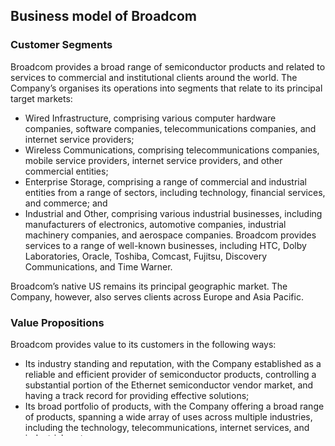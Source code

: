 Business model of Broadcom
--------------------------

 ### Customer Segments

 Broadcom provides a broad range of semiconductor products and related to services to commercial and institutional clients around the world. The Company’s organises its operations into segments that relate to its principal target markets:

  * Wired Infrastructure, comprising various computer hardware companies, software companies, telecommunications companies, and internet service providers;
 * Wireless Communications, comprising telecommunications companies, mobile service providers, internet service providers, and other commercial entities;
 * Enterprise Storage, comprising a range of commercial and industrial entities from a range of sectors, including technology, financial services, and commerce; and
 * Industrial and Other, comprising various industrial businesses, including manufacturers of electronics, automotive companies, industrial machinery companies, and aerospace companies.
  Broadcom provides services to a range of well-known businesses, including HTC, Dolby Laboratories, Oracle, Toshiba, Comcast, Fujitsu, Discovery Communications, and Time Warner.

 Broadcom’s native US remains its principal geographic market. The Company, however, also serves clients across Europe and Asia Pacific.

 ### Value Propositions

 Broadcom provides value to its customers in the following ways:

  * Its industry standing and reputation, with the Company established as a reliable and efficient provider of semiconductor products, controlling a substantial portion of the Ethernet semiconductor vendor market, and having a track record for providing effective solutions;
 * Its broad portfolio of products, with the Company offering a broad range of products, spanning a wide array of uses across multiple industries, including the technology, telecommunications, internet services, and industrial sectors;
 * Its international reach, with the Company serving an extensive network of domestic clients, as well as an international client base across Europe and Asia Pacific; and
 * Its specialist personnel and technical expertise, with the Company employing highly-trained technical staff across its four operating segments, led by a team of experienced industry executives.
  ### Channels

 Broadcom operates a website at www.broadcom.com, through which it provides information on its various products, services, and locations. We sell our products primarily through our direct sales force, distributors and manufacturers’ representatives. The Company does not operate an online sales channel; it does, however, provide a range of downloadable resources for its customers through its website.

 Broadcom sells its products primarily through an in-house direct sales force, which is organised by operating segment and geographic region. The Company operates a network of more than 80 dedicated sales offices across North America, Asia Pacific, Europe, and Latin America, including sales locations in Copenhagen, Cambridge, Taipei, Singapore, Shanghai, and Houston.

 Broadcom also makes sales and distributes products through a number of third party distributors and manufacturers’ representatives, which support and extend the Company’s own in-house sale force, particularly in jurisdictions where it is not itself well-represented.

 ### Customer Relationships

 Broadcom does not provide products or services to its customers on a self-service basis. It does, however, offer a range of downloadable resources which can be accessed by customers independently.

 Broadcom makes its sales through its direct sales force, the members of which consult directly with customers to ensure that their individual needs are met. The Company provides ongoing support services to its customers, with a view to establishing long-term relationships and securing recurring business.

 Broadcom provides a range of support resources on its website, including user guides and product information. It also operates a customer support portal, where customers are able to find answers to common questions and fixes for common problems, interact with support representatives, and interact with one another. Customers can alternatively call the relevant offices or department to speak with support staff in person, or submit a request for product information and provide feedback through online contact forms.

 Customers can additionally interact with Broadcom through its social media accounts, including with Facebook, Twitter, YouTube, Google+, and LinkedIn.

 ### Key Activities

 Broadcom is a semiconductor company. It offers an extensive range of products across its four operating segments, namely Wired Infrastructure, Wireless Communications, Enterprise Storage, and Industrial and Others.

 The Company's products support and facilitate various functions and applications, including data centre networking, home connectivity, broadband access, telecommunications equipment, smartphones and base stations, data centre servers and storage, factory automation, power generation, and alternative energy systems, and displays.

 The Company's product categories include broadband access and modems, enterprise and network processors, ethernet communication and switching, set-top box and media processors, wireless infrastructure and wireless connectivity.

 ### Key Partners

 Broadcom works closely with a network of partner companies and organisations in order to ensure it is able to provide products and services efficiently and effectively. These partners can be categorised broadly as follows:

  * Supplier and Vendor Partners, comprising suppliers of raw materials, tools, equipment, and services that are utilised across the Company operating segments, as well as companies to which certain non-technical functions can be outsourced;
 * Channel and Distribution Partners, comprising a range of distributors, independent sales agents, value-added resellers, and module manufacturers that support and extend the Company’s in-house sales and marketing capabilities;
 * Technology Partners, comprising a range of technology, hardware, and software companies that support the Company’s IT infrastructure and collaborate with the Company on certain product integrations; and
 * Joint Venture Partners, comprising other semiconductor and related companies, with which the Company collaborates on projects and operations through mutually-owned entities.
  Broadcom has launched a number of partnerships in recent years. This includes a deal with Hewlett Packard, VMware, and Intel as part of the OpenSwitch Community, a vendor tie-up with LM Technologies, and a joint development program with Cisco Systems.

 ### Key Resources

 Broadcom’s key resources are its technologies and intellectual properties, its material and supply chain, its portfolio of products, its IT and communications infrastructure, its sales and distribution channels, its partnerships, and its personnel.

 Broadcom relies in large part on its technologies and intellectual properties, which it protects through various trademark, patent, and licensing procedures. Searches of records published by the US Patent and Trademark Office identified a number of patent applications filed in Broadcom’s name, including applications entitled ‘Television system and method for providing computer network-based video’, ‘Physical layer (PHY) link signaling for cable networks’ and ‘Recovering data in a near field communication apparatus’.

 Broadcom also owns and or leases a number of physical properties across North America, Asia Pacific, Latin America, and Europe, including numerous sales and administrative offices, distribution centres, and manufacturing facilities.

 ### Cost Structure

 Broadcom incurs costs in relation to the development of its products and technologies, the procurement of supplies and materials, the operation of its production facilities, the purchase of professional services, the maintenance of its IT and communications infrastructure, the operation of its sales and distribution channels, the management of its partnerships, and the retention of its personnel.

 In the fiscal quarter ended 31st June 2016 Broadcom accrued total operating expenses in the amount of $2.05 billion, including research and development costs totalling $814 million, and selling, general and administrative costs totalling $230 million.

 ### Revenue Streams

 Broadcom generates revenue through the production and sale of various products related to semiconductors and the provision of associated services, such as wired infrastructure services and connectivity support services.

 In the fiscal quarter ended 31st June 2016 generated revenue of $3.79 billion, up on the $1.74 billion recorded by the Company for the quarter ended 2nd August 2015, prior to the merger of Broadcom Corp and Avago Technologies. More than half of the Company’s revenue for the quarter was generated by the Company’s Wired Infrastructure segment, which generated $2.06 billion.

 The bulk of the Company’s remaining quarterly revenue was derived from the Company’s Wireless Communications segment which generated $1.01 billion.